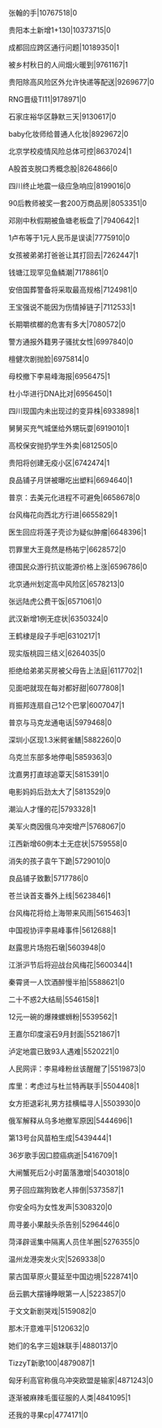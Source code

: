 张翰的手|10767518|0

贵阳本土新增1+130|10373715|0

成都回应跨区通行问题|10189350|1

被乡村秋日的人间烟火暖到|9761167|1

贵阳除高风险区外允许快递等配送|9269677|0

RNG晋级TI11|9178971|0

石家庄裕华区静默三天|9130617|0

baby化妆师给普通人化妆|8929672|0

北京学校疫情风险总体可控|8637024|1

A股首支脱口秀概念股|8264866|0

四川终止地震一级应急响应|8199016|0

90后教师被奖一套200万商品房|8053351|0

邓刚中秋假期被鱼塘老板盘了|7940642|1

1卢布等于1元人民币是误读|7775910|0

女孩被弟弟打爸爸让其打回去|7262447|1

钱塘江现罕见鱼鳞潮|7178861|0

安倍国葬警备将采取最高规格|7124981|0

王宝强说不能因为伤情掉链子|7112533|1

长期嚼槟榔的危害有多大|7080572|0

警方通报外籍男子骚扰女性|6997840|0

檀健次剧抛脸|6975814|0

母校撤下李易峰海报|6956475|1

杜小华进行DNA比对|6956450|1

四川现国内未出现过的变异株|6933898|1

舅舅买充气城堡给外甥玩耍|6919010|1

高校保安抛扔学生外卖|6812505|0

贵阳将创建无疫小区|6742474|1

良品铺子月饼被曝吃出塑料|6694640|1

普京：去美元化进程不可避免|6658678|0

台风梅花向西北方行进|6655829|1

医生回应将莲子壳诊为疑似肿瘤|6648396|1

罚罪里大王竟然是杨祐宁|6628572|0

德国民众游行抗议能源价格上涨|6596786|0

北京通州划定高中风险区|6578213|0

张远陆虎公费干饭|6571061|0

武汉新增1例无症状|6350324|0

王鹤棣是段子手吧|6310217|1

现实版桃园三结义|6264035|0

拒绝给弟弟买房被父母告上法庭|6117702|1

见面吧就现在每对都好甜|6077808|1

肖振邦连扇自己12个巴掌|6007047|1

普京与马克龙通电话|5979468|0

深圳小区现1.3米鳄雀鳝|5882260|0

乌克兰东部多地停电|5859363|0

沈嘉男打直球追覃天|5815391|0

电影妈妈后劲太大了|5813529|0

潮汕人才懂的花|5793328|1

美军火商因俄乌冲突增产|5768067|0

江西新增60例本土无症状|5759558|0

消失的孩子袁午下跪|5729010|0

良品铺子致歉|5717786|0

苍兰诀首支番外上线|5623846|1

台风梅花将给上海带来风雨|5615463|1

中国视协评李易峰事件|5612688|1

赵露思片场抱石墩|5603948|0

江浙沪节后将迎战台风梅花|5600344|1

秦霄贤一人饮酒醉慢半拍|5588621|0

二十不惑2大结局|5546158|1

12元一碗的爆辣螺蛳粉|5539562|1

王嘉尔印度滚石9月封面|5521867|1

泸定地震已致93人遇难|5520221|0

人民网评：李易峰粉丝该醒醒了|5519873|0

库里：考虑过与杜兰特再联手|5504408|1

女方拒退彩礼男方挂横幅寻人|5503930|0

俄军解释从乌多地撤军原因|5444696|1

第13号台风苗柏生成|5439444|1

36岁歌手因口腔癌病逝|5416709|1

大闸蟹死后2小时菌落激增|5403018|0

男子回应踹狗致老人摔倒|5373587|1

你安全吗为女性发声|5308320|0

周寻姜小果敲头杀告别|5296446|0

菏泽辟谣集中隔离人员住羊圈|5276355|0

温州龙港突发火灾|5269338|0

蒙古国草原火蔓延至中国边境|5228741|0

岳云鹏大摆锤睁眼第一人|5223857|0

于文文新剧哭戏|5159082|0

那木汗意难平|5120632|0

她们的名字三姐妹联手|4880137|0

TizzyT新歌100|4879087|1

匈牙利高官称俄乌冲突欧盟是输家|4871243|0

逐渐被麻辣毛蛋征服的人类|4841095|1

还我的寻果cp|4774171|0


